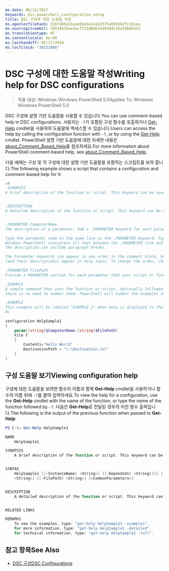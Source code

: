 ```yaml
---
ms.date: 06/12/2017
keywords: dsc,powershell,configuration,setup
title: DSC 구성에 대한 도움말 작성
ms.openlocfilehash: 316fd69ab1eae66ebe141b2575a05b502fc261ea
ms.sourcegitcommit: 54534635eedacf531d8d6344019dc16a50b8b441
ms.translationtype: HT
ms.contentlocale: ko-KR
ms.lasthandoff: 05/17/2018
ms.locfileid: "34222666"
---
```

# <a name="writing-help-for-dsc-configurations"></a><span data-ttu-id="bcf23-103">DSC 구성에 대한 도움말 작성</span><span class="sxs-lookup"><span data-stu-id="bcf23-103">Writing help for DSC configurations</span></span>

><span data-ttu-id="bcf23-104">적용 대상: Windows Windows PowerShell 5.0</span><span class="sxs-lookup"><span data-stu-id="bcf23-104">Applies To: Windows Windows PowerShell 5.0</span></span>

<span data-ttu-id="bcf23-105">DSC 구성에 설명 기반 도움말을 사용할 수 있습니다.</span><span class="sxs-lookup"><span data-stu-id="bcf23-105">You can use comment-based help in DSC configurations.</span></span> <span data-ttu-id="bcf23-106">사용자는 `-?`가 포함된 구성 함수를 호출하거나 [Get-Help](https://technet.microsoft.com/library/hh849696.aspx) cmdlet을 사용하여 도움말에 액세스할 수 있습니다.</span><span class="sxs-lookup"><span data-stu-id="bcf23-106">Users can access the help by calling the configuration function with `-?`, or by using the [Get-Help](https://technet.microsoft.com/library/hh849696.aspx) cmdlet.</span></span> <span data-ttu-id="bcf23-107">PowerShell 설명 기반 도움말에 대한 자세한 내용은 [about_Comment_Based_Help](https://technet.microsoft.com/library/hh847834.aspx)를 참조하세요.</span><span class="sxs-lookup"><span data-stu-id="bcf23-107">For more information about PowerShell comment-based help, see [about_Comment_Based_Help](https://technet.microsoft.com/library/hh847834.aspx).</span></span>

<span data-ttu-id="bcf23-108">다음 예제는 구성 및 각 구성에 대한 설명 기반 도움말을 포함하는 스크립트를 보여 줍니다.</span><span class="sxs-lookup"><span data-stu-id="bcf23-108">The following example shows a script that contains a configuration and comment-based help for it:</span></span>

```powershell
<#
.SYNOPSIS
A brief description of the function or script. This keyword can be used only once for each configuration.


.DESCRIPTION
A detailed description of the function or script. This keyword can be used only once for each configuration.


.PARAMETER ComputerName
The description of a parameter. Add a .PARAMETER keyword for each parameter in the function or script syntax.

Type the parameter name on the same line as the .PARAMETER keyword. Type the parameter description on the lines following the .PARAMETER keyword.
Windows PowerShell interprets all text between the .PARAMETER line and the next keyword or the end of the comment block as part of the parameter description.
The description can include paragraph breaks.

The Parameter keywords can appear in any order in the comment block, but the function or script syntax determines the order in which the parameters
(and their descriptions) appear in help topic. To change the order, change the syntax.

.PARAMETER FilePath
Provide a PARAMETER section for each parameter that your script or function accepts.

.EXAMPLE
A sample command that uses the function or script, optionally followed by sample output and a description. Repeat this keyword for each example. If you have multiple examples,
there is no need to number them. PowerShell will number the examples in help text.

.EXAMPLE
This example will be labeled "EXAMPLE 2" when help is displayed to the user.
#>

configuration HelpSample1
{
    param([string]$ComputerName,[string]$FilePath)
    File f
    {
        Contents="Hello World"
        DestinationPath = "c:\Destination.txt"
    }
}
```

## <a name="viewing-configuration-help"></a><span data-ttu-id="bcf23-109">구성 도움말 보기</span><span class="sxs-lookup"><span data-stu-id="bcf23-109">Viewing configuration help</span></span>

<span data-ttu-id="bcf23-110">구성에 대한 도움말을 보려면 함수의 이름과 함께 **Get-Help** cmdlet을 사용하거나 함수의 이름 뒤에 `-?`를 붙여 입력하세요.</span><span class="sxs-lookup"><span data-stu-id="bcf23-110">To view the help for a configuration, use the **Get-Help** cmdlet with the name of the function, or type the name of the function followed by `-?`.</span></span> <span data-ttu-id="bcf23-111">다음은 **Get-Help**로 전달된 경우의 이전 함수 출력입니다.</span><span class="sxs-lookup"><span data-stu-id="bcf23-111">The following is the output of the previous function when passed to **Get-Help**:</span></span>

```powershell
PS C:\> Get-Help HelpSample1

NAME
    HelpSample1

SYNOPSIS
    A brief description of the function or script. This keyword can be used only once for each configuration.


SYNTAX
    HelpSample1 [[-InstanceName] <String>] [[-DependsOn] <String[]>] [[-OutputPath] <String>] [[-ConfigurationData] <Hashtable>] [[-ComputerName]
    <String>] [[-FilePath] <String>] [<CommonParameters>]


DESCRIPTION
    A detailed description of the function or script. This keyword can be used only once for each configuration.


RELATED LINKS

REMARKS
    To see the examples, type: "get-help HelpSample1 -examples".
    For more information, type: "get-help HelpSample1 -detailed".
    For technical information, type: "get-help HelpSample1 -full".
```

## <a name="see-also"></a><span data-ttu-id="bcf23-112">참고 항목</span><span class="sxs-lookup"><span data-stu-id="bcf23-112">See Also</span></span>
* [<span data-ttu-id="bcf23-113">DSC 구성</span><span class="sxs-lookup"><span data-stu-id="bcf23-113">DSC Configurations</span></span>](configurations.md)